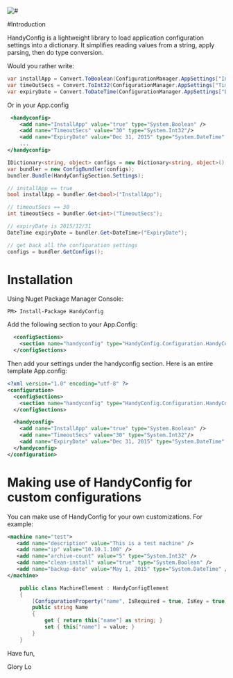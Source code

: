 ![#](https://img.shields.io/nuget/v/handyconfig.svg?style=flat)</div>
<br/>


#Introduction

HandyConfig is a lightweight library to load application configuration settings into a dictionary.  It simplifies reading values from a string, apply parsing, then do type conversion.

Would you rather write:  

```csharp
var installApp = Convert.ToBoolean(ConfigurationManager.AppSettings["InstallApp"])
var timeOutSecs = Convert.ToInt32(ConfigurationManager.AppSettings["TimeoutSecs"]);
var expiryDate = Convert.ToDateTime(ConfigurationManager.AppSettings["ExpiryDate"]);
```

Or in your App.config

```xml
 <handyconfig>
    <add name="InstallApp" value="true" type="System.Boolean" /> 
    <add name="TimeoutSecs" value="30" type="System.Int32"/>
    <add name="ExpiryDate" value="Dec 31, 2015" type="System.DateTime" />
    ...
</handyconfig>
```

```csharp   
IDictionary<string, object> configs = new Dictionary<string, object>();
var bundler = new ConfigBundler(configs);
bundler.Bundle(HandyConfigSection.Settings);

// installApp == true
bool installApp = bundler.Get<bool>("InstallApp");

// timeoutSecs == 30
int timeoutSecs = bundler.Get<int>("TimeoutSecs");

// expiryDate is 2015/12/31
DateTime expiryDate = bundler.Get<DateTime>("ExpiryDate");

// get back all the configuration settings
configs = bundler.GetConfigs();

```


# Installation

Using Nuget Package Manager Console:

```
PM> Install-Package HandyConfig
```

Add the following section to your App.Config:

```xml
  <configSections>
    <section name="handyconfig" type="HandyConfig.Configuration.HandyConfigSection, HandyConfig"/>
  </configSections>
```

Then add your settings under the handyconfig section.  Here is an entire template App.config:

```xml
<?xml version="1.0" encoding="utf-8" ?>
<configuration>
  <configSections>
    <section name="handyconfig" type="HandyConfig.Configuration.HandyConfigSection, HandyConfig"/>
  </configSections>

  <handyconfig>
    <add name="InstallApp" value="true" type="System.Boolean" /> 
    <add name="TimeoutSecs" value="30" type="System.Int32"/>
    <add name="ExpiryDate" value="Dec 31, 2015" type="System.DateTime" />
  </handyconfig>
</configuration>

```
# Making use of HandyConfig for custom configurations

You can make use of HandyConfig for your own customizations.   For example:

```xml
<machine name="test">
   <add name="description" value="This is a test machine" />
   <add name="ip" value="10.10.1.100" />
   <add name="archive-count" value="5" type="System.Int32" />
   <add name="clean-install" value="true" type="System.Boolean" />
   <add name="backup-date" value="May 1, 2015" type="System.DateTime" />
</machine>

```

```csharp
    public class MachineElement : HandyConfigElement
    {
        [ConfigurationProperty("name", IsRequired = true, IsKey = true)]
        public string Name
        {
            get { return this["name"] as string; }
            set { this["name"] = value; }
        }
    }
```

Have fun,


Glory Lo


